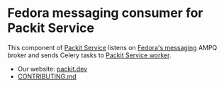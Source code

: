 # Fedora messaging consumer for Packit Service

This component of [Packit Service](https://packit.dev/packit-as-a-service) listens on [Fedora's messaging](https://fedora-messaging.readthedocs.io) AMPQ broker and sends Celery tasks to [Packit Service worker](https://github.com/packit-service/packit-service/tree/main/packit_service/worker).

- Our website: [packit.dev](https://packit.dev)
- [CONTRIBUTING.md](/CONTRIBUTING.md)
